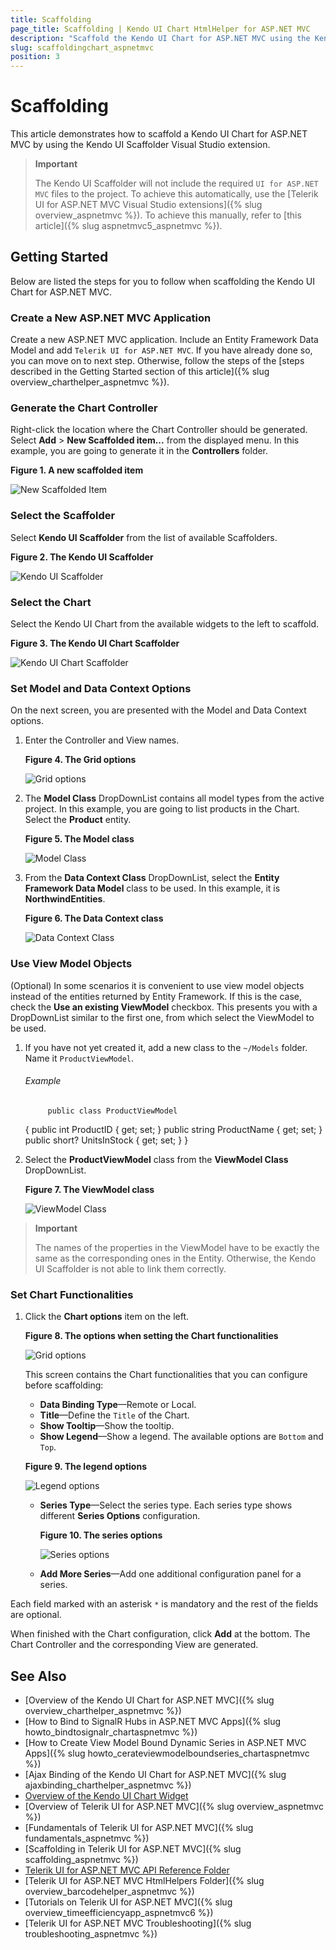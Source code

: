 ```yaml
---
title: Scaffolding
page_title: Scaffolding | Kendo UI Chart HtmlHelper for ASP.NET MVC
description: "Scaffold the Kendo UI Chart for ASP.NET MVC using the Kendo UI Scaffolder extension for Visual Studio."
slug: scaffoldingchart_aspnetmvc
position: 3
---
```


# Scaffolding

This article demonstrates how to scaffold a Kendo UI Chart for ASP.NET MVC by using the Kendo UI Scaffolder Visual Studio extension.

> **Important**
>
> The Kendo UI Scaffolder will not include the required `UI for ASP.NET MVC` files to the project. To achieve this automatically, use the [Telerik UI for ASP.NET MVC Visual Studio extensions]({% slug overview_aspnetmvc %}). To achieve this manually, refer to [this article]({% slug aspnetmvc5_aspnetmvc %}).

## Getting Started

Below are listed the steps for you to follow when scaffolding the Kendo UI Chart for ASP.NET MVC.

### Create a New ASP.NET MVC Application

Create a new ASP.NET MVC application. Include an Entity Framework Data Model and add `Telerik UI for ASP.NET MVC`. If you have already done so, you can move on to next step. Otherwise, follow the steps of the [steps described in the Getting Started section of this article]({% slug overview_charthelper_aspnetmvc %}).

### Generate the Chart Controller

Right-click the location where the Chart Controller should be generated. Select **Add** > **New Scaffolded item...** from the displayed menu. In this example, you are going to generate it in the **Controllers** folder.

**Figure 1. A new scaffolded item**

![New Scaffolded Item](../../images/scaffolding/new_scaffolded_item.png)

### Select the Scaffolder

Select **Kendo UI Scaffolder** from the list of available Scaffolders.

**Figure 2. The Kendo UI Scaffolder**

![Kendo UI Scaffolder](../../images/scaffolding/kendo_ui_scaffolder.png)

### Select the Chart

Select the Kendo UI Chart from the available widgets to the left to scaffold.

**Figure 3. The Kendo UI Chart Scaffolder**

![Kendo UI Chart Scaffolder](images/scaffolding/kendo_ui_chart.png)

### Set Model and Data Context Options

On the next screen, you are presented with the Model and Data Context options.

1. Enter the Controller and View names.

	**Figure 4. The Grid options**

	![Grid options](../../helpers/grid/images/scaffolding/kendo_ui_grid1.png)

1. The **Model Class** DropDownList contains all model types from the active project. In this example, you are going to list products in the Chart. Select the **Product** entity.

	**Figure 5. The Model class**

	![Model Class](../../helpers/grid/images/scaffolding/model_class.png)

1. From the **Data Context Class** DropDownList, select the **Entity Framework Data Model** class to be used. In this example, it is **NorthwindEntities**.

	**Figure 6. The Data Context class**

	![Data Context Class](../../helpers/grid/images/scaffolding/data_context_class.png)

### Use View Model Objects

(Optional) In some scenarios it is convenient to use view model objects instead of the entities returned by Entity Framework. If this is the case, check the **Use an existing ViewModel** checkbox. This presents you with a DropDownList similar to the first one, from which select the ViewModel to be used.

1. If you have not yet created it, add a new class to the `~/Models` folder. Name it `ProductViewModel`.

	###### Example

			public class ProductViewModel
      {
          public int ProductID { get; set; }
          public string ProductName { get; set; }
          public short? UnitsInStock { get; set; }
      }

1. Select the **ProductViewModel** class from the **ViewModel Class** DropDownList.

	**Figure 7. The ViewModel class**

	![ViewModel Class](images/scaffolding/view_model_class.png)

> **Important**
>
> The names of the properties in the ViewModel have to be exactly the same as the corresponding ones in the Entity. Otherwise, the Kendo UI Scaffolder is not able to link them correctly.

### Set Chart Functionalities

1. Click the **Chart options** item on the left.

	**Figure 8. The options when setting the Chart functionalities**

	![Grid options](images/scaffolding/kendo_ui_chart2.png)

	This screen contains the Chart functionalities that you can configure before scaffolding:
	* **Data Binding Type**&mdash;Remote or Local.
	* **Title**&mdash;Define the `Title` of the Chart.
	* **Show Tooltip**&mdash;Show the tooltip.
	* **Show Legend**&mdash;Show a legend. The available options are `Bottom` and `Top`.

	**Figure 9. The legend options**

	![Legend options](images/scaffolding/legend.png)

	* **Series Type**&mdash;Select the series type. Each series type shows different **Series Options** configuration.

		**Figure 10. The series options**

		![Series options](images/scaffolding/series_options_1.png)

	* **Add More Series**&mdash;Add one additional configuration panel for a series.

Each field marked with an asterisk `*` is mandatory and the rest of the fields are optional.

When finished with the Chart configuration, click **Add** at the bottom. The Chart Controller and the corresponding View are generated.

## See Also

* [Overview of the Kendo UI Chart for ASP.NET MVC]({% slug overview_charthelper_aspnetmvc %})
* [How to Bind to SignalR Hubs in ASP.NET MVC Apps]({% slug howto_bindtosignalr_chartaspnetmvc %})
* [How to Create View Model Bound Dynamic Series in ASP.NET MVC Apps]({% slug howto_cerateviewmodelboundseries_chartaspnetmvc %})
* [Ajax Binding of the Kendo UI Chart for ASP.NET MVC]({% slug ajaxbinding_charthelper_aspnetmvc %})
* [Overview of the Kendo UI Chart Widget](http://docs.telerik.com/kendo-ui/controls/charts/overview)
* [Overview of Telerik UI for ASP.NET MVC]({% slug overview_aspnetmvc %})
* [Fundamentals of Telerik UI for ASP.NET MVC]({% slug fundamentals_aspnetmvc %})
* [Scaffolding in Telerik UI for ASP.NET MVC]({% slug scaffolding_aspnetmvc %})
* [Telerik UI for ASP.NET MVC API Reference Folder](http://docs.telerik.com/aspnet-mvc/api/Kendo.Mvc/AggregateFunction)
* [Telerik UI for ASP.NET MVC HtmlHelpers Folder]({% slug overview_barcodehelper_aspnetmvc %})
* [Tutorials on Telerik UI for ASP.NET MVC]({% slug overview_timeefficiencyapp_aspnetmvc6 %})
* [Telerik UI for ASP.NET MVC Troubleshooting]({% slug troubleshooting_aspnetmvc %})

